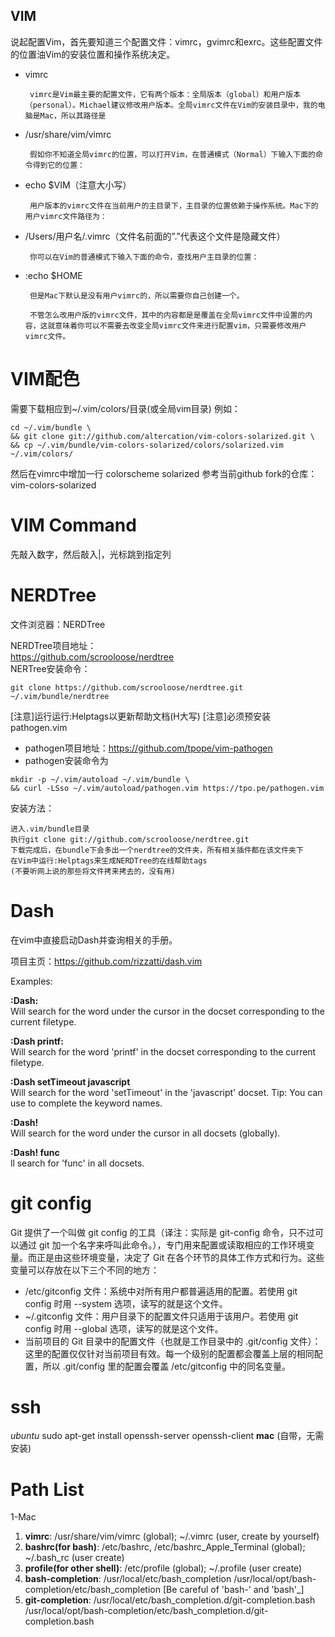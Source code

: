 ## VIM
说起配置Vim，首先要知道三个配置文件：vimrc，gvimrc和exrc。这些配置文件的位置油Vim的安装位置和操作系统决定。

* vimrc

       vimrc是Vim最主要的配置文件，它有两个版本：全局版本（global）和用户版本（personal）。Michael建议修改用户版本。全局vimrc文件在Vim的安装目录中，我的电脑是Mac，所以其路径是

* /usr/share/vim/vimrc

       假如你不知道全局vimrc的位置，可以打开Vim，在普通模式（Normal）下输入下面的命令得到它的位置：

* echo  $VIM（注意大小写）

       用户版本的vimrc文件在当前用户的主目录下，主目录的位置依赖于操作系统。Mac下的用户vimrc文件路径为：

* /Users/用户名/.vimrc（文件名前面的”.”代表这个文件是隐藏文件）

       你可以在Vim的普通模式下输入下面的命令，查找用户主目录的位置：

* :echo  $HOME

       但是Mac下默认是没有用户vimrc的，所以需要你自己创建一个。

       不管怎么改用户版的vimrc文件，其中的内容都是是覆盖在全局vimrc文件中设置的内容，这就意味着你可以不需要去改变全局vimrc文件来进行配置vim，只需要修改用户vimrc文件。
       
# VIM配色
需要下载相应到~/.vim/colors/目录(或全局vim目录) 例如：
```
cd ~/.vim/bundle \
&& git clone git://github.com/altercation/vim-colors-solarized.git \
&& cp ~/.vim/bundle/vim-colors-solarized/colors/solarized.vim ~/.vim/colors/
```
然后在vimrc中增加一行 colorscheme solarized
参考当前github fork的仓库：vim-colors-solarized

# VIM Command
先敲入数字，然后敲入|，光标跳到指定列

# NERDTree
文件浏览器：NERDTree

NERDTree项目地址：  
https://github.com/scrooloose/nerdtree  
NERTree安装命令：
```
git clone https://github.com/scrooloose/nerdtree.git ~/.vim/bundle/nerdtree
```

[注意]运行运行:Helptags以更新帮助文档(H大写)
[注意]必须预安装pathogen.vim
 * pathogen项目地址：https://github.com/tpope/vim-pathogen
 * pathogen安装命令为
 ```
 mkdir -p ~/.vim/autoload ~/.vim/bundle \
 && curl -LSso ~/.vim/autoload/pathogen.vim https://tpo.pe/pathogen.vim
 ```

安装方法：

    进入.vim/bundle目录
    执行git clone git://github.com/scrooloose/nerdtree.git
    下载完成后，在bundle下会多出一个nerdtree的文件夹，所有相关插件都在该文件夹下
    在Vim中运行:Helptags来生成NERDTree的在线帮助tags
    (不要听网上说的那些将文件拷来拷去的，没有用)

# Dash
在vim中直接启动Dash并查询相关的手册。

项目主页：https://github.com/rizzatti/dash.vim 

Examples:

**:Dash:**  
Will search for the word under the cursor in the docset corresponding to
the current filetype.

**:Dash printf:**  
Will search for the word 'printf' in the docset corresponding to the
current filetype.

**:Dash setTimeout javascript**  
Will search for the word 'setTimeout' in the 'javascript' docset.
Tip: You can use to complete the keyword names.

**:Dash!**  
Will search for the word under the cursor in all docsets (globally).

**:Dash! func**  
ll search for 'func' in all docsets.


# git config
Git 提供了一个叫做 git config 的工具（译注：实际是 git-config 命令，只不过可以通过 git 加一个名字来呼叫此命令。），专门用来配置或读取相应的工作环境变量。而正是由这些环境变量，决定了 Git 在各个环节的具体工作方式和行为。这些变量可以存放在以下三个不同的地方：

   * /etc/gitconfig 文件：系统中对所有用户都普遍适用的配置。若使用 git config 时用 --system 选项，读写的就是这个文件。
   * ~/.gitconfig 文件：用户目录下的配置文件只适用于该用户。若使用 git config 时用 --global 选项，读写的就是这个文件。
   * 当前项目的 Git 目录中的配置文件（也就是工作目录中的 .git/config 文件）：这里的配置仅仅针对当前项目有效。每一个级别的配置都会覆盖上层的相同配置，所以 .git/config 里的配置会覆盖 /etc/gitconfig 中的同名变量。

# ssh
*ubuntu* sudo apt-get install openssh-server openssh-client
**mac** (自带，无需安装)

# Path List
1-Mac  
 1. **vimrc**: /usr/share/vim/vimrc (global); ~/.vimrc (user, create by yourself)  
 1. **bashrc(for bash)**: /etc/bashrc, /etc/bashrc\_Apple\_Terminal (global); ~/.bash\_rc (user create)  
 1. **profile(for other shell)**: /etc/profile (global); ~/.profile (user create)  
 1. **bash-completion**: /usr/local/etc/bash\_completion /usr/local/opt/bash-completion/etc/bash\_completion [Be careful of 'bash-' and 'bash'\_]  
 1. **git-completion**: /usr/local/etc/bash\_completion.d/git-completion.bash /usr/local/opt/bash-completion/etc/bash\_completion.d/git-completion.bash  
